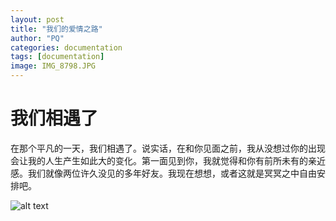 ```yaml
---
layout: post
title: "我们的爱情之路"
author: "PQ"
categories: documentation
tags: [documentation]
image: IMG_8798.JPG
---
```


# 我们相遇了

在那个平凡的一天，我们相遇了。说实话，在和你见面之前，我从没想过你的出现会让我的人生产生如此大的变化。第一面见到你，我就觉得和你有前所未有的亲近感。我们就像两位许久没见的多年好友。我现在想想，或者这就是冥冥之中自由安排吧。

![alt text](assets/img/IMG_7271.png)

